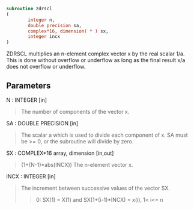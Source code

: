 ```fortran
subroutine zdrscl
(
        integer n,
        double precision sa,
        complex*16, dimension( * ) sx,
        integer incx
)
```

ZDRSCL multiplies an n-element complex vector x by the real scalar
1/a.  This is done without overflow or underflow as long as
the final result x/a does not overflow or underflow.

## Parameters
N : INTEGER [in]
> The number of components of the vector x.

SA : DOUBLE PRECISION [in]
> The scalar a which is used to divide each component of x.
> SA must be >= 0, or the subroutine will divide by zero.

SX : COMPLEX*16 array, dimension [in,out]
> (1+(N-1)*abs(INCX))
> The n-element vector x.

INCX : INTEGER [in]
> The increment between successive values of the vector SX.
> > 0:  SX(1) = X(1) and SX(1+(i-1)*INCX) = x(i),     1< i<= n
